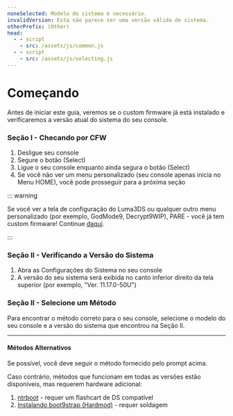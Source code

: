 ```yaml
---
noneSelected: Modelo do sistema é necessário.
invalidVersion: Esta não parece ser uma versão válida de sistema.
otherPrefix: (Other)
head:
  - - script
    - src: /assets/js/common.js
  - - script
    - src: /assets/js/selecting.js
---
```


# Começando

Antes de iniciar este guia, veremos se o custom firmware já está instalado e verificaremos a versão atual do sistema do seu console.

### Seção I - Checando por CFW

1. Desligue seu console
2. Segure o botão (Select)
3. Ligue o seu console enquanto ainda segura o botão (Select)
4. Se você não ver um menu personalizado (seu console apenas inicia no Menu HOME), você pode prosseguir para a próxima seção

::: warning

Se você ver a tela de configuração do Luma3DS ou qualquer outro menu personalizado (por exemplo, GodMode9, Decrypt9WIP), PARE - você já tem custom firmware! Continue [daqui](checking-for-cfw#what-to-do-next).

:::

### Seção II - Verificando a Versão do Sistema

1. Abra as Configurações do Sistema no seu console
2. A versão do seu sistema será exibida no canto inferior direito da tela superior (por exemplo, "Ver. 11.17.0-50U")

### Seção II - Selecione um Método

Para encontrar o método correto para o seu console, selecione o modelo do seu console e a versão do sistema que encontrou na Seção II.

<!--@include: @/_internal/consoleVersionSelect.html -->

---

#### Métodos Alternativos

Se possível, você deve seguir o método fornecido pelo prompt acima.

Caso contrário, métodos que funcionam em todas as versões estão disponíveis, mas requerem hardware adicional:

1. [ntrboot](ntrboot) - requer um flashcart de DS compatível
2. [Instalando boot9strap (Hardmod)](installing-boot9strap-\(hardmod\)) - requer soldagem
